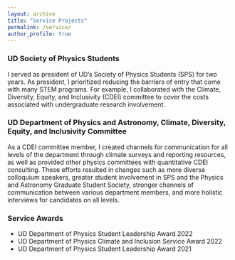 ```yaml
---
layout: archive
title: "Service Projects"
permalink: /service/
author_profile: true
---
```

### UD Society of Physics Students
I served as president of UD’s Society of Physics Students (SPS) for two years. As president, I prioritized reducing the barriers of entry that come with many STEM programs. For example, I collaborated with the Climate, Diversity, Equity, and Inclusivity (CDEI) committee to cover the costs associated with undergraduate research involvement.

### UD Department of Physics and Astronomy, Climate, Diversity, Equity, and Inclusivity Committee
As a CDEI committee member, I created channels for communication for all levels of the department through climate surveys and reporting resources, as well as provided other physics committees with quantitative CDEI consulting. These efforts resulted in changes such as more diverse colloquium speakers, greater student involvement in SPS and the Physics and Astronomy Graduate Student Society, stronger channels of communication between various department members, and more holistic interviews for candidates on all levels.

### Service Awards
* UD Department of Physics Student Leadership Award 2022
* UD Department of Physics Climate and Inclusion Service Award 2022
* UD Department of Physics Student Leadership Award 2021